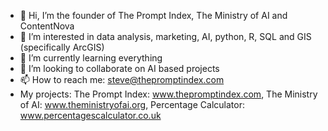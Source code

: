 - 👋 Hi, I’m the founder of The Prompt Index, The Ministry of AI and ContentNova
- 👀 I’m interested in data analysis, marketing, AI, python, R, SQL and GIS (specifically ArcGIS)
- 🌱 I’m currently learning everything
- 💞️ I’m looking to collaborate on AI based projects
- 📫 How to reach me: steve@thepromptindex.com
- My projects: The Prompt Index: www.thepromptindex.com, The Ministry of AI: www.theministryofai.org, Percentage Calculator: www.percentagescalculator.co.uk

<!---
Smithjunior1189/Smithjunior1189 is a ✨ special ✨ repository because its `README.md` (this file) appears on your GitHub profile.
You can click the Preview link to take a look at your changes.
--->
